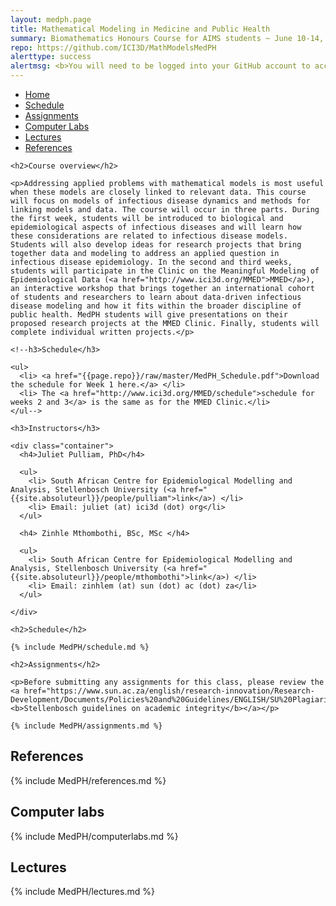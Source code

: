 ```yaml
---
layout: medph.page
title: Mathematical Modeling in Medicine and Public Health
summary: Biomathematics Honours Course for AIMS students ~ June 10-14, 2024
repo: https://github.com/ICI3D/MathModelsMedPH
alerttype: success
alertmsg: <b>You will need to be logged into your GitHub account to access some of the materials linked below.</b>
---
```


<ul class="nav nav-tabs">
  <li class="active"><a data-toggle="tab" href="#home">Home</a></li>
  <li><a data-toggle="tab" href="#schedule">Schedule</a></li>
  <li><a data-toggle="tab" href="#assignments">Assignments</a></li>
  <li><a data-toggle="tab" href="#computerlabs">Computer Labs</a></li>
  <li><a data-toggle="tab" href="#lectures">Lectures</a></li>
  <li><a data-toggle="tab" href="#refs">References</a></li>
</ul>

<div class="tab-content">
  <div id="home" class="tab-pane fade in active">

    <h2>Course overview</h2>

    <p>Addressing applied problems with mathematical models is most useful when these models are closely linked to relevant data. This course will focus on models of infectious disease dynamics and methods for linking models and data. The course will occur in three parts. During the first week, students will be introduced to biological and epidemiological aspects of infectious diseases and will learn how these considerations are related to infectious disease models. Students will also develop ideas for research projects that bring together data and modeling to address an applied question in infectious disease epidemiology. In the second and third weeks, students will participate in the Clinic on the Meaningful Modeling of Epidemiological Data (<a href="http://www.ici3d.org/MMED">MMED</a>), an interactive workshop that brings together an international cohort of students and researchers to learn about data-driven infectious disease modeling and how it fits within the broader discipline of public health. MedPH students will give presentations on their proposed research projects at the MMED Clinic. Finally, students will complete individual written projects.</p>

    <!--h3>Schedule</h3>

    <ul>
      <li> <a href="{{page.repo}}/raw/master/MedPH_Schedule.pdf">Download the schedule for Week 1 here.</a> </li>
      <li> The <a href="http://www.ici3d.org/MMED/schedule">schedule for weeks 2 and 3</a> is the same as for the MMED Clinic.</li>
    </ul-->

    <h3>Instructors</h3>

    <div class="container">
      <h4>Juliet Pulliam, PhD</h4>

      <ul>
        <li> South African Centre for Epidemiological Modelling and Analysis, Stellenbosch University (<a href="{{site.absoluteurl}}/people/pulliam">link</a>) </li>
        <li> Email: juliet (at) ici3d (dot) org</li>
      </ul>

      <h4> Zinhle Mthombothi, BSc, MSc </h4>

      <ul>
        <li> South African Centre for Epidemiological Modelling and Analysis, Stellenbosch University (<a href="{{site.absoluteurl}}/people/mthombothi">link</a>) </li>
        <li> Email: zinhlem (at) sun (dot) ac (dot) za</li>
      </ul>

    </div>

  </div>

<div id="schedule" class="tab-pane fade">

    <h2>Schedule</h2>

    {% include MedPH/schedule.md %}

  </div>

  <div id="assignments" class="tab-pane fade">

    <h2>Assignments</h2>

    <p>Before submitting any assignments for this class, please review the <a href="https://www.sun.ac.za/english/research-innovation/Research-Development/Documents/Policies%20and%20Guidelines/ENGLISH/SU%20Plagiarism%20Policy_2016.pdf"><b>Stellenbosch guidelines on academic integrity</b></a></p>

    {% include MedPH/assignments.md %}

  </div>

  <div id="refs" class="tab-pane fade">
    <h2>References</h2>
    {% include MedPH/references.md %}
  </div>

  <div id="computerlabs" class="tab-pane fade">
    <h2>Computer labs</h2>
      {% include MedPH/computerlabs.md %}
  </div>

  <div id="lectures" class="tab-pane fade">
    <h2>Lectures</h2>
    {% include MedPH/lectures.md %}
  </div>

</div>
